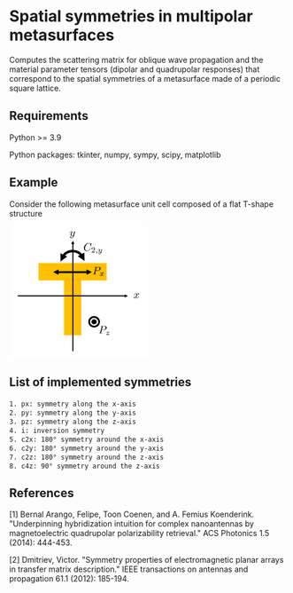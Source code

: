 # Spatial symmetries in multipolar metasurfaces

Computes the scattering matrix for oblique wave propagation and the material parameter tensors (dipolar and quadrupolar responses) that correspond to the spatial symmetries of a metasurface made of a periodic square lattice.

## Requirements

Python >= 3.9

Python packages: tkinter, numpy, sympy, scipy, matplotlib


## Example

Consider the following metasurface unit cell composed of a flat T-shape structure 

<img src="/images/T-struct.png" width="250">

## List of implemented symmetries

```
1. px: symmetry along the x-axis
2. py: symmetry along the y-axis
3. pz: symmetry along the z-axis
4. i: inversion symmetry
5. c2x: 180° symmetry around the x-axis
6. c2y: 180° symmetry around the y-axis
7. c2z: 180° symmetry around the z-axis
8. c4z: 90° symmetry around the z-axis
```

## References
[1] Bernal Arango, Felipe, Toon Coenen, and A. Femius Koenderink. "Underpinning hybridization intuition for complex nanoantennas by magnetoelectric quadrupolar polarizability retrieval." ACS Photonics 1.5 (2014): 444-453.

[2] Dmitriev, Victor. "Symmetry properties of electromagnetic planar arrays in transfer matrix description." IEEE transactions on antennas and propagation 61.1 (2012): 185-194.
